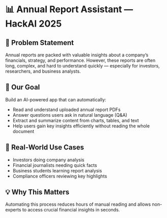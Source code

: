 # 📊 Annual Report Assistant — HackAI 2025

## 🧠 Problem Statement
Annual reports are packed with valuable insights about a company’s financials, strategy, and performance. However, these reports are often long, complex, and hard to understand quickly — especially for investors, researchers, and business analysts.

## 🎯 Our Goal
Build an AI-powered app that can automatically:
- Read and understand uploaded annual report PDFs
- Answer questions users ask in natural language (Q&A)
- Extract and summarize content from charts, tables, and text
- Help users gain key insights efficiently without reading the whole document

## 💼 Real-World Use Cases
- Investors doing company analysis
- Financial journalists needing quick facts
- Business students learning report analysis
- Compliance officers reviewing key highlights

## 💡 Why This Matters
Automating this process reduces hours of manual reading and allows non-experts to access crucial financial insights in seconds.
